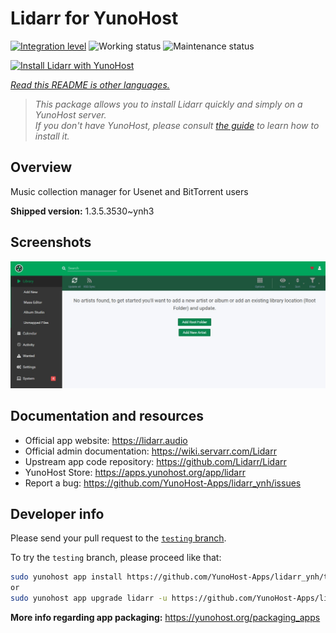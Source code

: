 <!--
N.B.: This README was automatically generated by <https://github.com/YunoHost/apps/tree/master/tools/readme_generator>
It shall NOT be edited by hand.
-->

# Lidarr for YunoHost

[![Integration level](https://dash.yunohost.org/integration/lidarr.svg)](https://dash.yunohost.org/appci/app/lidarr) ![Working status](https://ci-apps.yunohost.org/ci/badges/lidarr.status.svg) ![Maintenance status](https://ci-apps.yunohost.org/ci/badges/lidarr.maintain.svg)

[![Install Lidarr with YunoHost](https://install-app.yunohost.org/install-with-yunohost.svg)](https://install-app.yunohost.org/?app=lidarr)

*[Read this README is other languages.](./ALL_README.md)*

> *This package allows you to install Lidarr quickly and simply on a YunoHost server.*  
> *If you don't have YunoHost, please consult [the guide](https://yunohost.org/install) to learn how to install it.*

## Overview

Music collection manager for Usenet and BitTorrent users

**Shipped version:** 1.3.5.3530~ynh3

## Screenshots

![Screenshot of Lidarr](./doc/screenshots/screenshot.jpg)

## Documentation and resources

- Official app website: <https://lidarr.audio>
- Official admin documentation: <https://wiki.servarr.com/Lidarr>
- Upstream app code repository: <https://github.com/Lidarr/Lidarr>
- YunoHost Store: <https://apps.yunohost.org/app/lidarr>
- Report a bug: <https://github.com/YunoHost-Apps/lidarr_ynh/issues>

## Developer info

Please send your pull request to the [`testing` branch](https://github.com/YunoHost-Apps/lidarr_ynh/tree/testing).

To try the `testing` branch, please proceed like that:

```bash
sudo yunohost app install https://github.com/YunoHost-Apps/lidarr_ynh/tree/testing --debug
or
sudo yunohost app upgrade lidarr -u https://github.com/YunoHost-Apps/lidarr_ynh/tree/testing --debug
```

**More info regarding app packaging:** <https://yunohost.org/packaging_apps>
